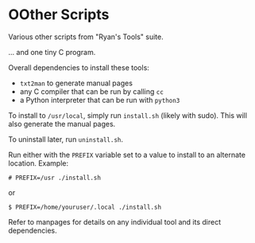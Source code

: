 # OOther Scripts

Various other scripts from "Ryan's Tools" suite.

... and one tiny C program.

Overall dependencies to install these tools:

* `txt2man` to generate manual pages
* any C compiler that can be run by calling `cc`
* a Python interpreter that can be run with `python3`

To install to `/usr/local`, simply run `install.sh` (likely with sudo).
This will also generate the manual pages.

To uninstall later, run `uninstall.sh`.

Run either with the `PREFIX` variable set to a value to install to an alternate
location. Example:

```shell
# PREFIX=/usr ./install.sh
```

or

```shell
$ PREFIX=/home/youruser/.local ./install.sh
```

Refer to manpages for details on any individual tool and its direct dependencies.
